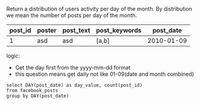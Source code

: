 Return a distribution of users activity per day of the month. By distribution we mean the number of posts per day of the month.

| post_id | poster | post_text | post_keywords | post_date |
|----|----|----|----|----|
|1|asd|asd|[a,b]|2010-01-09|

logic:
- Get the day first from the yyyy-mm-dd format
- this question means get daily not like 01-09(date and month combined)
```
select DAY(post_date) as day_value, count(post_id)
from facebook_posts
group by DAY(post_date)
```
